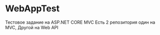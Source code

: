 # WebAppTest
Тестовое задание на ASP.NET CORE MVC
Есть 2 репозитория один на MVC, Другой на Web API
